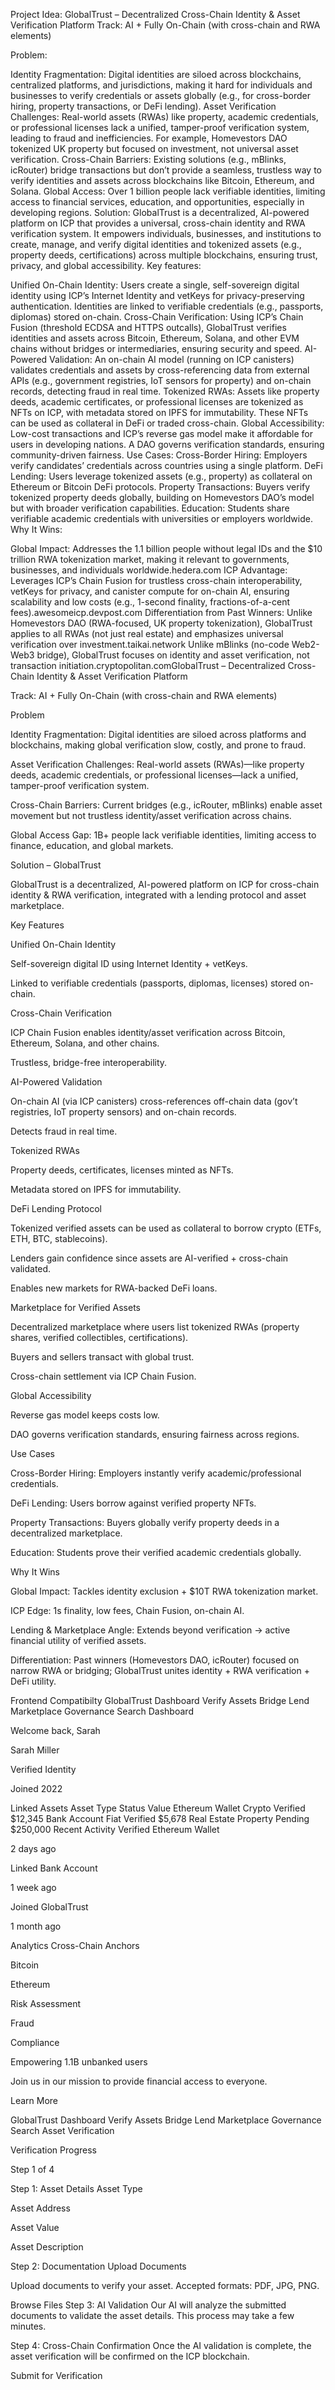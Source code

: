 Project Idea: GlobalTrust – Decentralized Cross-Chain Identity & Asset Verification Platform
Track: AI + Fully On-Chain (with cross-chain and RWA elements)

Problem:

Identity Fragmentation: Digital identities are siloed across blockchains, centralized platforms, and jurisdictions, making it hard for individuals and businesses to verify credentials or assets globally (e.g., for cross-border hiring, property transactions, or DeFi lending).
Asset Verification Challenges: Real-world assets (RWAs) like property, academic credentials, or professional licenses lack a unified, tamper-proof verification system, leading to fraud and inefficiencies. For example, Homevestors DAO tokenized UK property but focused on investment, not universal asset verification.
Cross-Chain Barriers: Existing solutions (e.g., mBlinks, icRouter) bridge transactions but don’t provide a seamless, trustless way to verify identities and assets across blockchains like Bitcoin, Ethereum, and Solana.
Global Access: Over 1 billion people lack verifiable identities, limiting access to financial services, education, and opportunities, especially in developing regions.
Solution: GlobalTrust is a decentralized, AI-powered platform on ICP that provides a universal, cross-chain identity and RWA verification system. It empowers individuals, businesses, and institutions to create, manage, and verify digital identities and tokenized assets (e.g., property deeds, certifications) across multiple blockchains, ensuring trust, privacy, and global accessibility. Key features:

Unified On-Chain Identity: Users create a single, self-sovereign digital identity using ICP’s Internet Identity and vetKeys for privacy-preserving authentication. Identities are linked to verifiable credentials (e.g., passports, diplomas) stored on-chain.
Cross-Chain Verification: Using ICP’s Chain Fusion (threshold ECDSA and HTTPS outcalls), GlobalTrust verifies identities and assets across Bitcoin, Ethereum, Solana, and other EVM chains without bridges or intermediaries, ensuring security and speed.
AI-Powered Validation: An on-chain AI model (running on ICP canisters) validates credentials and assets by cross-referencing data from external APIs (e.g., government registries, IoT sensors for property) and on-chain records, detecting fraud in real time.
Tokenized RWAs: Assets like property deeds, academic certificates, or professional licenses are tokenized as NFTs on ICP, with metadata stored on IPFS for immutability. These NFTs can be used as collateral in DeFi or traded cross-chain.
Global Accessibility: Low-cost transactions and ICP’s reverse gas model make it affordable for users in developing nations. A DAO governs verification standards, ensuring community-driven fairness.
Use Cases:
Cross-Border Hiring: Employers verify candidates’ credentials across countries using a single platform.
DeFi Lending: Users leverage tokenized assets (e.g., property) as collateral on Ethereum or Bitcoin DeFi protocols.
Property Transactions: Buyers verify tokenized property deeds globally, building on Homevestors DAO’s model but with broader verification capabilities.
Education: Students share verifiable academic credentials with universities or employers worldwide.
Why It Wins:

Global Impact: Addresses the 1.1 billion people without legal IDs and the $10 trillion RWA tokenization market, making it relevant to governments, businesses, and individuals worldwide.hedera.com
ICP Advantage: Leverages ICP’s Chain Fusion for trustless cross-chain interoperability, vetKeys for privacy, and canister compute for on-chain AI, ensuring scalability and low costs (e.g., 1-second finality, fractions-of-a-cent fees).awesomeicp.devpost.com
Differentiation from Past Winners:
Unlike Homevestors DAO (RWA-focused, UK property tokenization), GlobalTrust applies to all RWAs (not just real estate) and emphasizes universal verification over investment.taikai.network
Unlike mBlinks (no-code Web2-Web3 bridge), GlobalTrust focuses on identity and asset verification, not transaction initiation.cryptopolitan.comGlobalTrust – Decentralized Cross-Chain Identity & Asset Verification Platform

Track: AI + Fully On-Chain (with cross-chain and RWA elements)

Problem

Identity Fragmentation: Digital identities are siloed across platforms and blockchains, making global verification slow, costly, and prone to fraud.

Asset Verification Challenges: Real-world assets (RWAs)—like property deeds, academic credentials, or professional licenses—lack a unified, tamper-proof verification system.

Cross-Chain Barriers: Current bridges (e.g., icRouter, mBlinks) enable asset movement but not trustless identity/asset verification across chains.

Global Access Gap: 1B+ people lack verifiable identities, limiting access to finance, education, and global markets.

Solution – GlobalTrust

GlobalTrust is a decentralized, AI-powered platform on ICP for cross-chain identity & RWA verification, integrated with a lending protocol and asset marketplace.

Key Features

Unified On-Chain Identity

Self-sovereign digital ID using Internet Identity + vetKeys.

Linked to verifiable credentials (passports, diplomas, licenses) stored on-chain.

Cross-Chain Verification

ICP Chain Fusion enables identity/asset verification across Bitcoin, Ethereum, Solana, and other chains.

Trustless, bridge-free interoperability.

AI-Powered Validation

On-chain AI (via ICP canisters) cross-references off-chain data (gov’t registries, IoT property sensors) and on-chain records.

Detects fraud in real time.

Tokenized RWAs

Property deeds, certificates, licenses minted as NFTs.

Metadata stored on IPFS for immutability.

DeFi Lending Protocol

Tokenized verified assets can be used as collateral to borrow crypto (ETFs, ETH, BTC, stablecoins).

Lenders gain confidence since assets are AI-verified + cross-chain validated.

Enables new markets for RWA-backed DeFi loans.

Marketplace for Verified Assets

Decentralized marketplace where users list tokenized RWAs (property shares, verified collectibles, certifications).

Buyers and sellers transact with global trust.

Cross-chain settlement via ICP Chain Fusion.

Global Accessibility

Reverse gas model keeps costs low.

DAO governs verification standards, ensuring fairness across regions.

Use Cases

Cross-Border Hiring: Employers instantly verify academic/professional credentials.

DeFi Lending: Users borrow against verified property NFTs.

Property Transactions: Buyers globally verify property deeds in a decentralized marketplace.

Education: Students prove their verified academic credentials globally.

Why It Wins

Global Impact: Tackles identity exclusion + $10T RWA tokenization market.

ICP Edge: 1s finality, low fees, Chain Fusion, on-chain AI.

Lending & Marketplace Angle: Extends beyond verification → active financial utility of verified assets.

Differentiation: Past winners (Homevestors DAO, icRouter) focused on narrow RWA or bridging; GlobalTrust unites identity + RWA verification + DeFi utility.

Frontend Compatibilty
GlobalTrust
Dashboard
Verify Assets
Bridge
Lend
Marketplace
Governance
Search
Dashboard

Welcome back, Sarah

Sarah Miller

Verified Identity

Joined 2022

Linked Assets
Asset Type Status Value
Ethereum Wallet Crypto
Verified
$12,345
Bank Account Fiat
Verified
$5,678
Real Estate Property
Pending
$250,000
Recent Activity
Verified Ethereum Wallet

2 days ago

Linked Bank Account

1 week ago

Joined GlobalTrust

1 month ago

Analytics
Cross-Chain Anchors

Bitcoin

Ethereum

Risk Assessment

Fraud

Compliance

Empowering 1.1B unbanked users

Join us in our mission to provide financial access to everyone.

Learn More

GlobalTrust
Dashboard
Verify Assets
Bridge
Lend
Marketplace
Governance
Search
Asset Verification

Verification Progress

Step 1 of 4

Step 1: Asset Details
Asset Type

Asset Address

Asset Value

Asset Description

Step 2: Documentation
Upload Documents

Upload documents to verify your asset. Accepted formats: PDF, JPG, PNG.

Browse Files
Step 3: AI Validation
Our AI will analyze the submitted documents to validate the asset details. This process may take a few minutes.

Step 4: Cross-Chain Confirmation
Once the AI validation is complete, the asset verification will be confirmed on the ICP blockchain.

Submit for Verification
